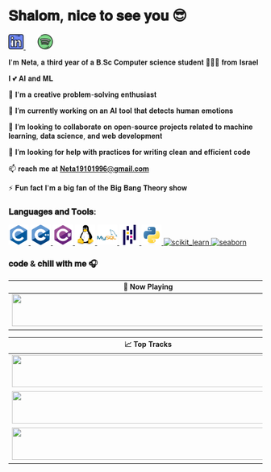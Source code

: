 # 𝐒𝐡𝐚𝐥𝐨𝐦, 𝐧𝐢𝐜𝐞 𝐭𝐨 𝐬𝐞𝐞 𝐲𝐨𝐮 😎
<p align="left">
<a href="https://www.linkedin.com/in/neta-robinzon-butbul-899499282?utm_source=share&utm_campaign=share_via&utm_content=profile&utm_medium=android_app" target="_blank">
    <img height="30" src="https://raw.githubusercontent.com/AbhishekMaira10/AbhishekMaira10/master/linkedin.png?raw=true">
</a>&nbsp;&nbsp;&nbsp;&nbsp;&nbsp;
<a href="https://open.spotify.com/user/8q058td4ynjeztfx5io86m5pt](https://open.spotify.com/playlist/5MPv3Ox4MiFif9LQG6bOqZ?si=2RWJnqohSBikvJy5DSCWGA" target="_blank"><img height="30" src="https://raw.githubusercontent.com/AbhishekMaira10/AbhishekMaira10/master/Resources/png/spotify.png?raw=true"></a>&nbsp;&nbsp;&nbsp;&nbsp;&nbsp;

𝐈'𝐦 𝐍𝐞𝐭𝐚,
𝐚 𝐭𝐡𝐢𝐫𝐝 𝐲𝐞𝐚𝐫 𝐨𝐟 𝐚 𝐁.𝐒𝐜 𝐂𝐨𝐦𝐩𝐮𝐭𝐞𝐫 𝐬𝐜𝐢𝐞𝐧𝐜𝐞 𝐬𝐭𝐮𝐝𝐞𝐧𝐭 👩🏻‍💻 𝐟𝐫𝐨𝐦 𝐈𝐬𝐫𝐚𝐞𝐥

𝐈 💕 𝐀𝐈 𝐚𝐧𝐝 𝐌𝐋

🤯 𝐈'𝐦 𝐚 𝐜𝐫𝐞𝐚𝐭𝐢𝐯𝐞 𝐩𝐫𝐨𝐛𝐥𝐞𝐦-𝐬𝐨𝐥𝐯𝐢𝐧𝐠 𝐞𝐧𝐭𝐡𝐮𝐬𝐢𝐚𝐬𝐭

🔭 𝐈’𝐦 𝐜𝐮𝐫𝐫𝐞𝐧𝐭𝐥𝐲 𝐰𝐨𝐫𝐤𝐢𝐧𝐠 𝐨𝐧 𝐚𝐧 𝐀𝐈 𝐭𝐨𝐨𝐥 𝐭𝐡𝐚𝐭 𝐝𝐞𝐭𝐞𝐜𝐭𝐬 𝐡𝐮𝐦𝐚𝐧 𝐞𝐦𝐨𝐭𝐢𝐨𝐧𝐬

👯 𝐈’𝐦 𝐥𝐨𝐨𝐤𝐢𝐧𝐠 𝐭𝐨 𝐜𝐨𝐥𝐥𝐚𝐛𝐨𝐫𝐚𝐭𝐞 𝐨𝐧 𝐨𝐩𝐞𝐧-𝐬𝐨𝐮𝐫𝐜𝐞 𝐩𝐫𝐨𝐣𝐞𝐜𝐭𝐬 𝐫𝐞𝐥𝐚𝐭𝐞𝐝 𝐭𝐨 𝐦𝐚𝐜𝐡𝐢𝐧𝐞 𝐥𝐞𝐚𝐫𝐧𝐢𝐧𝐠, 𝐝𝐚𝐭𝐚 𝐬𝐜𝐢𝐞𝐧𝐜𝐞, 𝐚𝐧𝐝 𝐰𝐞𝐛 𝐝𝐞𝐯𝐞𝐥𝐨𝐩𝐦𝐞𝐧𝐭

🤝 𝐈’𝐦 𝐥𝐨𝐨𝐤𝐢𝐧𝐠 𝐟𝐨𝐫 𝐡𝐞𝐥𝐩 𝐰𝐢𝐭𝐡 𝐩𝐫𝐚𝐜𝐭𝐢𝐜𝐞𝐬 𝐟𝐨𝐫 𝐰𝐫𝐢𝐭𝐢𝐧𝐠 𝐜𝐥𝐞𝐚𝐧 𝐚𝐧𝐝 𝐞𝐟𝐟𝐢𝐜𝐢𝐞𝐧𝐭 𝐜𝐨𝐝𝐞

📫 𝐫𝐞𝐚𝐜𝐡 𝐦𝐞 𝐚𝐭 𝐍𝐞𝐭𝐚𝟏𝟗𝟏𝟎𝟏𝟗𝟗𝟔@𝐠𝐦𝐚𝐢𝐥.𝐜𝐨𝐦

⚡ 𝐅𝐮𝐧 𝐟𝐚𝐜𝐭 𝐈'𝐦 𝐚 𝐛𝐢𝐠 𝐟𝐚𝐧 𝐨𝐟 𝐭𝐡𝐞 𝐁𝐢𝐠 𝐁𝐚𝐧𝐠 𝐓𝐡𝐞𝐨𝐫𝐲 𝐬𝐡𝐨𝐰


<h3 align="left">𝐋𝐚𝐧𝐠𝐮𝐚𝐠𝐞𝐬 𝐚𝐧𝐝 𝐓𝐨𝐨𝐥𝐬:</h3>
<p align="left"> <a href="https://www.cprogramming.com/" target="_blank" rel="noreferrer"> <img src="https://raw.githubusercontent.com/devicons/devicon/master/icons/c/c-original.svg" alt="c" width="40" height="40"/> </a> <a href="https://www.w3schools.com/cpp/" target="_blank" rel="noreferrer"> <img src="https://raw.githubusercontent.com/devicons/devicon/master/icons/cplusplus/cplusplus-original.svg" alt="cplusplus" width="40" height="40"/> </a> <a href="https://www.w3schools.com/cs/" target="_blank" rel="noreferrer"> <img src="https://raw.githubusercontent.com/devicons/devicon/master/icons/csharp/csharp-original.svg" alt="csharp" width="40" height="40"/> </a> <a href="https://www.linux.org/" target="_blank" rel="noreferrer"> <img src="https://raw.githubusercontent.com/devicons/devicon/master/icons/linux/linux-original.svg" alt="linux" width="40" height="40"/> </a> <a href="https://www.mysql.com/" target="_blank" rel="noreferrer"> <img src="https://raw.githubusercontent.com/devicons/devicon/master/icons/mysql/mysql-original-wordmark.svg" alt="mysql" width="40" height="40"/> </a> <a href="https://pandas.pydata.org/" target="_blank" rel="noreferrer"> <img src="https://raw.githubusercontent.com/devicons/devicon/2ae2a900d2f041da66e950e4d48052658d850630/icons/pandas/pandas-original.svg" alt="pandas" width="40" height="40"/> </a> <a href="https://www.python.org" target="_blank" rel="noreferrer"> <img src="https://raw.githubusercontent.com/devicons/devicon/master/icons/python/python-original.svg" alt="python" width="40" height="40"/> </a> <a href="https://scikit-learn.org/" target="_blank" rel="noreferrer"> <img src="https://upload.wikimedia.org/wikipedia/commons/0/05/Scikit_learn_logo_small.svg" alt="scikit_learn" width="40" height="40"/> </a> <a href="https://seaborn.pydata.org/" target="_blank" rel="noreferrer"> <img src="https://seaborn.pydata.org/_images/logo-mark-lightbg.svg" alt="seaborn" width="40" height="40"/> </a> </p>


<h3 align="left">𝐜𝐨𝐝𝐞 & 𝐜𝐡𝐢𝐥𝐥 𝐰𝐢𝐭𝐡 𝐦𝐞 🎧</h3>



| 🎵 Now Playing                                                                                                                    |
| ------------------------------------------------------------------------------------------------------------------------------ |
| <a href="https://status.nmoo.dev/now-playing?open"><img src="https://status.nmoo.dev/now-playing" width="540" height="64"></a> |


<table>
  <thead>
    <tr>
      <th>📈 Top Tracks</th>
    </tr>
  </thead>
  <tbody>
    <tr>
      <td><a href="https://status.nmoo.dev/top-tracks?i=1&open"><img src="https://status.nmoo.dev/top-tracks?i=1" width="540" height="64"></a></td>
    </tr>
    <tr></tr> <!-- hide gray row -->
    <tr>
      <td><a href="https://status.nmoo.dev/top-tracks?i=2&open"><img src="https://status.nmoo.dev/top-tracks?i=2" width="540" height="64"></a></td>
    </tr>
    <tr></tr> <!-- hide gray row -->
    <tr>
      <td><a href="https://status.nmoo.dev/top-tracks?i=3&open"><img src="https://status.nmoo.dev/top-tracks?i=3" width="540" height="64"></a></td>
    </tr>
  </tbody>
</table>

